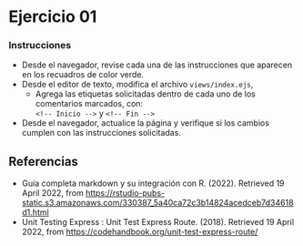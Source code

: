# Ejercicio 01

### Instrucciones

* Desde el navegador, revise cada una de las instrucciones que aparecen en los recuadros de color verde.
* Desde el editor de texto, modifica el archivo `views/index.ejs`, 
	+ Agrega las etiquetas solicitadas dentro de cada uno de los comentarios marcados, con:  
	`<!-- Inicio -->` y `<!-- Fin -->`
* Desde el navegador, actualice la página y verifique si los cambios cumplen con las instrucciones solicitadas.

## Referencias 

* Guía completa markdown y su integración con R. (2022). Retrieved 19 April 2022, from https://rstudio-pubs-static.s3.amazonaws.com/330387_5a40ca72c3b14824acedceb7d34618d1.html
* Unit Testing Express : Unit Test Express Route. (2018). Retrieved 19 April 2022, from https://codehandbook.org/unit-test-express-route/